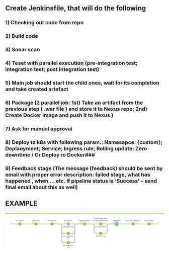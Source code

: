 ## Create Jenkinsfile, that will do the following ##
### 1) Checking out code from repo ###
### 2) Build code ###
### 3) Sonar scan ###
### 4) Teset with parallel execution (pre-integration test; integration test; post integration test) ###
### 5) Main job should start the child ones, wait for its completion and take created artefact ###
### 6) Package (2 parallel job: 1st) Take an artifact from the previous step ( .war file ) and store it to Nexus repo; 2nd) Create Docker Image and push it to Nexus )
### 7)  Ask for manual approval ###
### 8) Deploy to k8s with following param.: Namesapce: {custom}; Deplaoyment; Service; Ingress rule; Rolling update; Zero downtime / Or Deploy ro Docker###
### 9) Feedback stage (The message (feedback) should be sent by email with proper error description: failed stage, what has happened , when … etc. If pipeline status is ‘Success’ – send final email about this as well) ###
## EXAMPLE ##
![Screenshot](exp_res.png)
